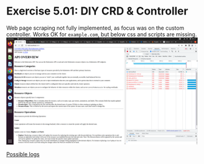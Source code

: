 # Exercise 5.01: DIY CRD & Controller

Web page scraping not fully implemented, as focus was on the custom controller. Works OK for `example.com`, but below css and scripts are missing.
![Screenshot](Screensho.png)

[Possible logs](e501.txt)
